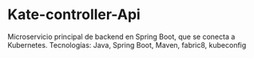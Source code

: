 # Kate-controller-Api
Microservicio principal de backend en Spring Boot, que se conecta a Kubernetes.  Tecnologías: Java, Spring Boot, Maven, fabric8, kubeconfig
